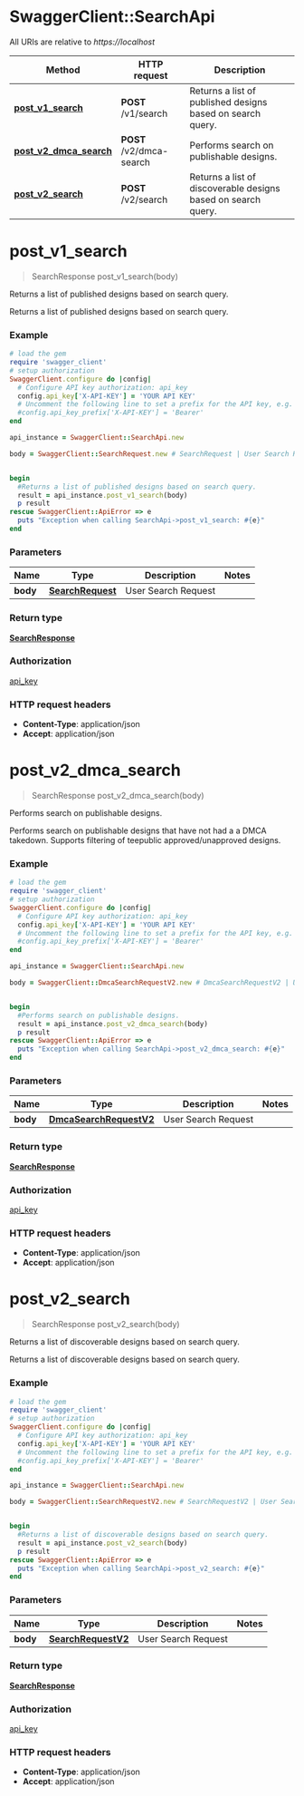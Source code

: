 # SwaggerClient::SearchApi

All URIs are relative to *https://localhost*

Method | HTTP request | Description
------------- | ------------- | -------------
[**post_v1_search**](SearchApi.md#post_v1_search) | **POST** /v1/search | Returns a list of published designs based on search query.
[**post_v2_dmca_search**](SearchApi.md#post_v2_dmca_search) | **POST** /v2/dmca-search | Performs search on publishable designs.
[**post_v2_search**](SearchApi.md#post_v2_search) | **POST** /v2/search | Returns a list of discoverable designs based on search query.


# **post_v1_search**
> SearchResponse post_v1_search(body)

Returns a list of published designs based on search query.

Returns a list of published designs based on search query.

### Example
```ruby
# load the gem
require 'swagger_client'
# setup authorization
SwaggerClient.configure do |config|
  # Configure API key authorization: api_key
  config.api_key['X-API-KEY'] = 'YOUR API KEY'
  # Uncomment the following line to set a prefix for the API key, e.g. 'Bearer' (defaults to nil)
  #config.api_key_prefix['X-API-KEY'] = 'Bearer'
end

api_instance = SwaggerClient::SearchApi.new

body = SwaggerClient::SearchRequest.new # SearchRequest | User Search Request


begin
  #Returns a list of published designs based on search query.
  result = api_instance.post_v1_search(body)
  p result
rescue SwaggerClient::ApiError => e
  puts "Exception when calling SearchApi->post_v1_search: #{e}"
end
```

### Parameters

Name | Type | Description  | Notes
------------- | ------------- | ------------- | -------------
 **body** | [**SearchRequest**](SearchRequest.md)| User Search Request | 

### Return type

[**SearchResponse**](SearchResponse.md)

### Authorization

[api_key](../README.md#api_key)

### HTTP request headers

 - **Content-Type**: application/json
 - **Accept**: application/json



# **post_v2_dmca_search**
> SearchResponse post_v2_dmca_search(body)

Performs search on publishable designs.

Performs search on publishable designs that have not had a a DMCA takedown. Supports filtering of teepublic approved/unapproved designs.

### Example
```ruby
# load the gem
require 'swagger_client'
# setup authorization
SwaggerClient.configure do |config|
  # Configure API key authorization: api_key
  config.api_key['X-API-KEY'] = 'YOUR API KEY'
  # Uncomment the following line to set a prefix for the API key, e.g. 'Bearer' (defaults to nil)
  #config.api_key_prefix['X-API-KEY'] = 'Bearer'
end

api_instance = SwaggerClient::SearchApi.new

body = SwaggerClient::DmcaSearchRequestV2.new # DmcaSearchRequestV2 | User Search Request


begin
  #Performs search on publishable designs.
  result = api_instance.post_v2_dmca_search(body)
  p result
rescue SwaggerClient::ApiError => e
  puts "Exception when calling SearchApi->post_v2_dmca_search: #{e}"
end
```

### Parameters

Name | Type | Description  | Notes
------------- | ------------- | ------------- | -------------
 **body** | [**DmcaSearchRequestV2**](DmcaSearchRequestV2.md)| User Search Request | 

### Return type

[**SearchResponse**](SearchResponse.md)

### Authorization

[api_key](../README.md#api_key)

### HTTP request headers

 - **Content-Type**: application/json
 - **Accept**: application/json



# **post_v2_search**
> SearchResponse post_v2_search(body)

Returns a list of discoverable designs based on search query.

Returns a list of discoverable designs based on search query.

### Example
```ruby
# load the gem
require 'swagger_client'
# setup authorization
SwaggerClient.configure do |config|
  # Configure API key authorization: api_key
  config.api_key['X-API-KEY'] = 'YOUR API KEY'
  # Uncomment the following line to set a prefix for the API key, e.g. 'Bearer' (defaults to nil)
  #config.api_key_prefix['X-API-KEY'] = 'Bearer'
end

api_instance = SwaggerClient::SearchApi.new

body = SwaggerClient::SearchRequestV2.new # SearchRequestV2 | User Search Request


begin
  #Returns a list of discoverable designs based on search query.
  result = api_instance.post_v2_search(body)
  p result
rescue SwaggerClient::ApiError => e
  puts "Exception when calling SearchApi->post_v2_search: #{e}"
end
```

### Parameters

Name | Type | Description  | Notes
------------- | ------------- | ------------- | -------------
 **body** | [**SearchRequestV2**](SearchRequestV2.md)| User Search Request | 

### Return type

[**SearchResponse**](SearchResponse.md)

### Authorization

[api_key](../README.md#api_key)

### HTTP request headers

 - **Content-Type**: application/json
 - **Accept**: application/json



